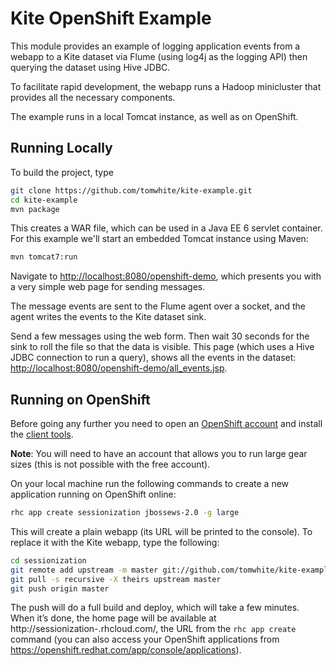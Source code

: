 # Kite OpenShift Example

This module provides an example of logging application events from a webapp to a Kite 
dataset via Flume (using log4j as the logging API) then querying the dataset using Hive 
JDBC.

To facilitate rapid development, the webapp runs a Hadoop minicluster that provides all
the necessary components.

The example runs in a local Tomcat instance, as well as on OpenShift.

## Running Locally

To build the project, type

```bash
git clone https://github.com/tomwhite/kite-example.git
cd kite-example
mvn package
```

This creates a WAR file, which can be used in a Java EE 6 servlet container. For
this example we'll start an embedded Tomcat instance using Maven:

```bash
mvn tomcat7:run
```

Navigate to [http://localhost:8080/openshift-demo](http://localhost:8080/openshift-demo),
which presents you with a very simple web page for sending messages.

The message events are sent to the Flume agent
over a socket, and the agent writes the events to the Kite dataset sink.

Send a few messages using the web form. Then wait 30 seconds for the sink to roll the 
file so that the data is visible. This page (which uses a Hive JDBC connection to run a
 query), shows all the events in the dataset:
[http://localhost:8080/openshift-demo/all_events.jsp](http://localhost:8080/openshift-demo/all_events.jsp).

## Running on OpenShift

Before going any further you need to open an [OpenShift account](https://www.openshift.com/)
and install the [client tools](https://developers.openshift.com/en/getting-started-client-tools.html).

**Note**: You will need to have an account that allows you to run large gear sizes (this
is not possible with the free account).

On your local machine run the following commands to create a new application running on
OpenShift online:

```bash
rhc app create sessionization jbossews-2.0 -g large
```

This will create a plain webapp (its URL will be printed to the console).
To replace it with the Kite webapp, type the following:

```bash
cd sessionization
git remote add upstream -m master git://github.com/tomwhite/kite-example.git
git pull -s recursive -X theirs upstream master
git push origin master
```

The push will do a full build and deploy, which will take a few minutes. When it’s done,
the home page will be available at http://sessionization-<your-domain>.rhcloud.com/,
the URL from the `rhc app create` command (you can also access your OpenShift applications
from https://openshift.redhat.com/app/console/applications).
